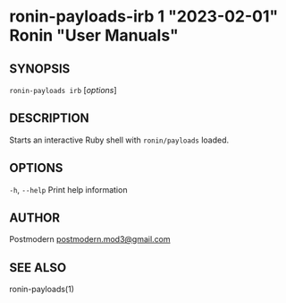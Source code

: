 # ronin-payloads-irb 1 "2023-02-01" Ronin "User Manuals"

## SYNOPSIS

`ronin-payloads irb` [*options*]

## DESCRIPTION

Starts an interactive Ruby shell with `ronin/payloads` loaded.

## OPTIONS

`-h`, `--help`
  Print help information

## AUTHOR

Postmodern <postmodern.mod3@gmail.com>

## SEE ALSO

ronin-payloads(1)
